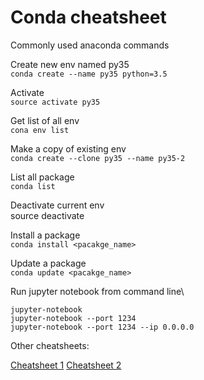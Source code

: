 # Conda cheatsheet

Commonly used anaconda commands

Create new env named py35\
`conda create --name py35 python=3.5`

Activate\
`source activate py35`

Get list of all env\
`cona env list`

Make a copy of existing env\
`conda create --clone py35 --name py35-2`

List all package\
`conda list`

Deactivate current env\
source deactivate

Install a package\
`conda install <pacakge_name>`

Update a package\
`conda update <pacakge_name>`

Run jupyter notebook from command line\
```
jupyter-notebook
jupyter-notebook --port 1234
jupyter-notebook --port 1234 --ip 0.0.0.0
```

Other cheatsheets:

[Cheatsheet 1](http://know.continuum.io/rs/387-XNW-688/images/conda-cheatsheet.pdf)
[Cheatsheet 2](https://jacknorthrup.com/Multiple-Program-Languages-Documentation/conda-cheatsheet.pdf)

